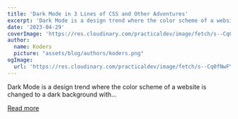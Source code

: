 ```yaml
---
title: 'Dark Mode in 3 Lines of CSS and Other Adventures'
excerpt: 'Dark Mode is a design trend where the color scheme of a website is changed to a dark background with...'
date: '2023-04-29'
coverImage: 'https://res.cloudinary.com/practicaldev/image/fetch/s--Cq0fNwFY--/c_imagga_scale,f_auto,fl_progressive,h_420,q_auto,w_1000/https://dev-to-uploads.s3.amazonaws.com/uploads/articles/147lgdtdnohrancjx4hv.jpg'
author:
  name: Koders
  picture: "assets/blog/authors/koders.png"
ogImage:
  url: 'https://res.cloudinary.com/practicaldev/image/fetch/s--Cq0fNwFY--/c_imagga_scale,f_auto,fl_progressive,h_420,q_auto,w_1000/https://dev-to-uploads.s3.amazonaws.com/uploads/articles/147lgdtdnohrancjx4hv.jpg'
---
```


Dark Mode is a design trend where the color scheme of a website is changed to a dark background with...

[Read more](https://dev.to/madsstoumann/dark-mode-in-3-lines-of-css-and-other-adventures-1ljj)
